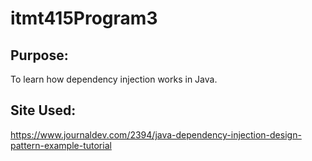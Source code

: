 # itmt415Program3

## Purpose:
To learn how dependency injection works in Java.

## Site Used:
https://www.journaldev.com/2394/java-dependency-injection-design-pattern-example-tutorial
